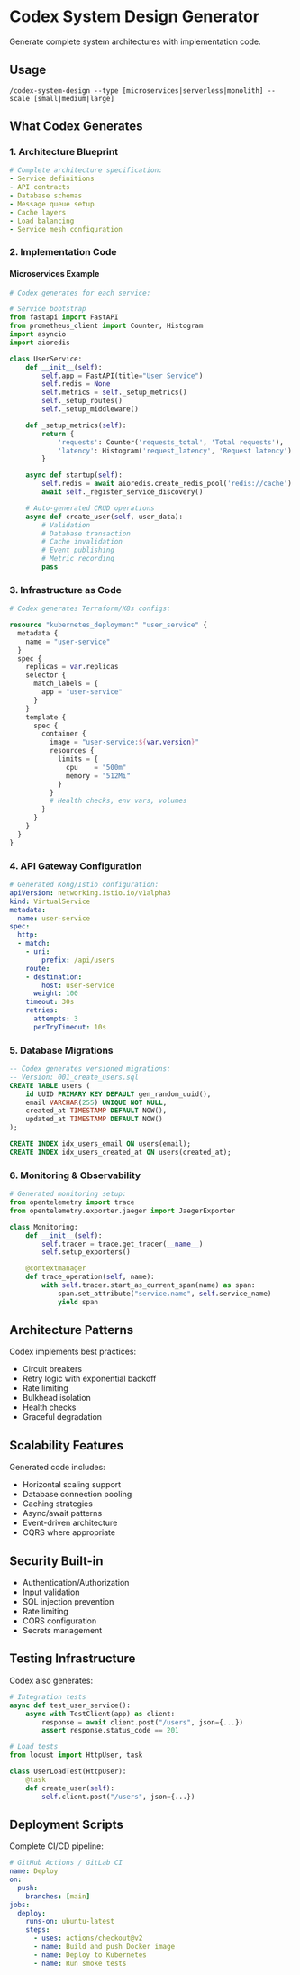 # Codex System Design Generator

Generate complete system architectures with implementation code.

## Usage
```
/codex-system-design --type [microservices|serverless|monolith] --scale [small|medium|large]
```

## What Codex Generates

### 1. Architecture Blueprint
```yaml
# Complete architecture specification:
- Service definitions
- API contracts
- Database schemas
- Message queue setup
- Cache layers
- Load balancing
- Service mesh configuration
```

### 2. Implementation Code

#### Microservices Example
```python
# Codex generates for each service:

# Service bootstrap
from fastapi import FastAPI
from prometheus_client import Counter, Histogram
import asyncio
import aioredis

class UserService:
    def __init__(self):
        self.app = FastAPI(title="User Service")
        self.redis = None
        self.metrics = self._setup_metrics()
        self._setup_routes()
        self._setup_middleware()

    def _setup_metrics(self):
        return {
            'requests': Counter('requests_total', 'Total requests'),
            'latency': Histogram('request_latency', 'Request latency')
        }

    async def startup(self):
        self.redis = await aioredis.create_redis_pool('redis://cache')
        await self._register_service_discovery()

    # Auto-generated CRUD operations
    async def create_user(self, user_data):
        # Validation
        # Database transaction
        # Cache invalidation
        # Event publishing
        # Metric recording
        pass
```

### 3. Infrastructure as Code
```terraform
# Codex generates Terraform/K8s configs:

resource "kubernetes_deployment" "user_service" {
  metadata {
    name = "user-service"
  }
  spec {
    replicas = var.replicas
    selector {
      match_labels = {
        app = "user-service"
      }
    }
    template {
      spec {
        container {
          image = "user-service:${var.version}"
          resources {
            limits = {
              cpu    = "500m"
              memory = "512Mi"
            }
          }
          # Health checks, env vars, volumes
        }
      }
    }
  }
}
```

### 4. API Gateway Configuration
```yaml
# Generated Kong/Istio configuration:
apiVersion: networking.istio.io/v1alpha3
kind: VirtualService
metadata:
  name: user-service
spec:
  http:
  - match:
    - uri:
        prefix: /api/users
    route:
    - destination:
        host: user-service
      weight: 100
    timeout: 30s
    retries:
      attempts: 3
      perTryTimeout: 10s
```

### 5. Database Migrations
```sql
-- Codex generates versioned migrations:
-- Version: 001_create_users.sql
CREATE TABLE users (
    id UUID PRIMARY KEY DEFAULT gen_random_uuid(),
    email VARCHAR(255) UNIQUE NOT NULL,
    created_at TIMESTAMP DEFAULT NOW(),
    updated_at TIMESTAMP DEFAULT NOW()
);

CREATE INDEX idx_users_email ON users(email);
CREATE INDEX idx_users_created_at ON users(created_at);
```

### 6. Monitoring & Observability
```python
# Generated monitoring setup:
from opentelemetry import trace
from opentelemetry.exporter.jaeger import JaegerExporter

class Monitoring:
    def __init__(self):
        self.tracer = trace.get_tracer(__name__)
        self.setup_exporters()

    @contextmanager
    def trace_operation(self, name):
        with self.tracer.start_as_current_span(name) as span:
            span.set_attribute("service.name", self.service_name)
            yield span
```

## Architecture Patterns

Codex implements best practices:
- Circuit breakers
- Retry logic with exponential backoff
- Rate limiting
- Bulkhead isolation
- Health checks
- Graceful degradation

## Scalability Features

Generated code includes:
- Horizontal scaling support
- Database connection pooling
- Caching strategies
- Async/await patterns
- Event-driven architecture
- CQRS where appropriate

## Security Built-in

- Authentication/Authorization
- Input validation
- SQL injection prevention
- Rate limiting
- CORS configuration
- Secrets management

## Testing Infrastructure

Codex also generates:
```python
# Integration tests
async def test_user_service():
    async with TestClient(app) as client:
        response = await client.post("/users", json={...})
        assert response.status_code == 201

# Load tests
from locust import HttpUser, task

class UserLoadTest(HttpUser):
    @task
    def create_user(self):
        self.client.post("/users", json={...})
```

## Deployment Scripts

Complete CI/CD pipeline:
```yaml
# GitHub Actions / GitLab CI
name: Deploy
on:
  push:
    branches: [main]
jobs:
  deploy:
    runs-on: ubuntu-latest
    steps:
      - uses: actions/checkout@v2
      - name: Build and push Docker image
      - name: Deploy to Kubernetes
      - name: Run smoke tests
```
